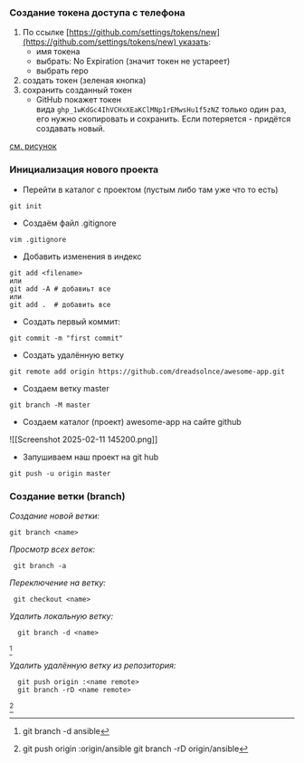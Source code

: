 ### Создание токена доступа с телефона

1. По ссылке [https://github.com/settings/tokens/new](https://github.com/settings/tokens/new) указать:
	- имя токена
	- выбрать: No Expiration (значит токен не устареет)
	- выбрать repo
2. создать токен (зеленая кнопка)
3. сохранить созданный токен
	- GitHub покажет токен вида `ghp_1wKdGc4IhVCHxXEaKClMNp1rEMwsHu1f5zNZ` только один раз, его нужно скопировать и сохранить. Если потеряется - придётся создавать новый.

[см. рисунок](https://habrastorage.org/r/w1560/getpro/habr/upload_files/bce/e82/ac9/bcee82ac94f9fde7344dfd29d058a98e.png)

### Инициализация нового проекта

- Перейти в каталог с проектом (пустым либо там уже что то есть)
```
git init
```
- Создаём файл .gitignore
```
vim .gitignore
```
- Добавить изменения в индекс
```
git add <filename>
или
git add -A # добавиьт все
или
git add .  # добавить все
```
- Создать первый коммит:
```
git commit -m "first commit"
```
- Создать удалённую ветку 
```
git remote add origin https://github.com/dreadsolnce/awesome-app.git
```
- Создаем ветку master
```
git branch -M master
```
- Создаем каталог (проект) awesome-app на сайте github

![[Screenshot 2025-02-11 145200.png]]

- Запушиваем наш проект на git hub
```
git push -u origin master
```

### Создание ветки (branch)

*Создание новой ветки:*
```
git branch <name>
```

*Просмотр всех веток:*
```
 git branch -a
```

 *Переключение на ветку:*
```
 git checkout <name>
```

 *Удалить локальную ветку:*
```
  git branch -d <name>
```
[^1]

 *Удалить удалённую ветку из репозитория:*
```
  git push origin :<name remote>
  git branch -rD <name remote>
```
[^2]

[^1]: git branch -d ansible

[^2]: git push origin :origin/ansible
git branch -rD origin/ansible

[^3]: 
